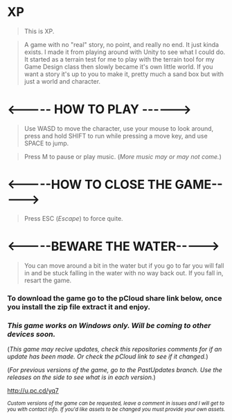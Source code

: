 # XP

>This is XP. 

>A game with no "real" story, no point, and really no end. It just kinda exists. I made it from playing around with Unity to see what I could do. It started as a terrain test for me to play with the terrain tool for my Game Design class then slowly became it's own little world. If you want a story it's up to you to make it, pretty much a sand box but with just a world and character.


# <----- HOW TO PLAY ------>

>Use WASD to move the character, use your mouse to look around, press and hold SHIFT to run while pressing a move key, and use SPACE to jump.

>Press M to pause or play music. (_More music may or may not come._)

# <-----HOW TO CLOSE THE GAME----->

>Press ESC (_Escape_) to force quite.

# <-----BEWARE THE WATER----->

>You can move around a bit in the water but if you go to far you will fall in and be stuck falling in the water with no way back out. If you fall in, resart the game.

### To download the game go to the pCloud share link below, once you install the zip file extract it and enjoy. 
### *This game works on Windows only. Will be coming to other devices soon.*

(_This game may recive updates, check this repositories comments for if an update has been made. Or check the pCloud link to see if it changed._)

(_For previous versions of the game, go to the PastUpdates branch. Use the releases on the side to see what is in each version._)

http://u.pc.cd/yq7

_<sub>Custom versions of the game can be requested, leave a comment in issues and I will get to you with contact info.  If you'd like assets to be changed you must provide your own assets.</sub>_
